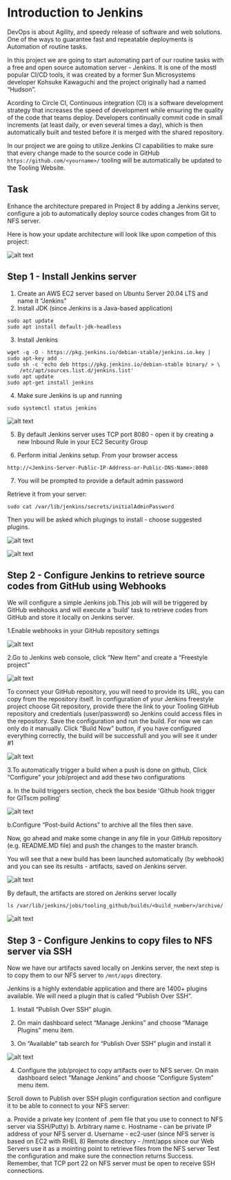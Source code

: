 # Introduction to Jenkins 

DevOps is about Agility, and speedy release of software and web solutions. One of the ways to guarantee fast and repeatable deployments is Automation of routine tasks.

In this project we are going to start automating part of our routine tasks with a free and open source automation server - Jenkins. It is one of the mostl popular CI/CD tools, it was created by a former Sun Microsystems developer Kohsuke Kawaguchi and the project originally had a named “Hudson”.

Acording to Circle CI, Continuous integration (CI) is a software development strategy that increases the speed of development while ensuring the quality of the code that teams deploy. Developers continually commit code in small increments (at least daily, or even several times a day), which is then automatically built and tested before it is merged with the shared repository.

In our project we are going to utilize Jenkins CI capabilities to make sure that every change made to the source code in GitHub 
`https://github.com/<yourname>/`
tooling will be automatically be updated to the Tooling Website.

## Task
Enhance the architecture prepared in Project 8 by adding a Jenkins server, configure a job to automatically deploy source codes changes from Git to NFS server.

Here is how your update architecture will look like upon competion of this project:

![alt text](image1.jpg)


## Step 1 - Install Jenkins server
1.  Create an AWS EC2 server based on Ubuntu Server 20.04 LTS and name it “Jenkins”
2. Install JDK (since Jenkins is a Java-based application)
```
sudo apt update
sudo apt install default-jdk-headless
```

3. Install Jenkins

```
wget -q -O - https://pkg.jenkins.io/debian-stable/jenkins.io.key | sudo apt-key add -
sudo sh -c 'echo deb https://pkg.jenkins.io/debian-stable binary/ > \
    /etc/apt/sources.list.d/jenkins.list'
sudo apt update
sudo apt-get install jenkins
```

4. Make sure Jenkins is up and running
```
sudo systemctl status jenkins

```


![alt text](image2.jpg)

5. By default Jenkins server uses TCP port 8080 - open it by creating a new Inbound Rule in your EC2 Security Group

6. Perform initial Jenkins setup.
From your browser access 
```
http://<Jenkins-Server-Public-IP-Address-or-Public-DNS-Name>:8080
```

7. You will be prompted to provide a default admin password

Retrieve it from your server:
```
sudo cat /var/lib/jenkins/secrets/initialAdminPassword

```

Then you will be asked which plugings to install - choose suggested plugins.

![alt text](image3.jpg)

![alt text](image4.jpg)

## Step 2 - Configure Jenkins to retrieve source codes from GitHub using Webhooks

We will configure a simple Jenkins job.This job will will be triggered by GitHub webhooks and will execute a ‘build’ task to retrieve codes from GitHub and store it locally on Jenkins server.

1.Enable webhooks in your GitHub repository settings

![alt text](image5.jpg)

2.Go to Jenkins web console, click “New Item” and create a “Freestyle project”

![alt text](image6a.jpg)

To connect your GitHub repository, you will need to provide its URL, you can copy from the repository itself.
In configuration of your Jenkins freestyle project choose Git repository, provide there the link to your Tooling GitHub repository and credentials (user/password) so Jenkins could access files in the repository.
Save the configuration and run the build. For now we can only do it manually. Click “Build Now” button, if you have configured everything correctly, the build will be successfull and you will see it under #1

![alt text](image6.jpg)

3.To automatically trigger a build when a push is done on github, Click “Configure” your job/project and add these two configurations

a. In the build triggers section, check the box beside 'Github hook trigger for GITscm polling'

![alt text](image8.jpg)

b.Configure “Post-build Actions” to archive all the files then save.


Now, go ahead and make some change in any file in your GitHub repository (e.g. README.MD file) and push the changes to the master branch.

You will see that a new build has been launched automatically (by webhook) and you can see its results - artifacts, saved on Jenkins server.

![alt text](image7.jpg)

By default, the artifacts are stored on Jenkins server locally

`ls /var/lib/jenkins/jobs/tooling_github/builds/<build_number>/archive/`

![alt text](image9.jpg)

## Step 3 - Configure Jenkins to copy files to NFS server via SSH

Now we have our artifacts saved locally on Jenkins server, the next step is to copy them to our NFS server to `/mnt/apps` directory.

Jenkins is a highly extendable application and there are 1400+ plugins available. We will need a plugin that is called “Publish Over SSH”.

1. Install “Publish Over SSH” plugin.
2. On main dashboard select “Manage Jenkins” and choose “Manage Plugins” menu item.

3. On “Available” tab search for “Publish Over SSH” plugin and install it

![alt text](image10.jpg)

4. Configure the job/project to copy artifacts over to NFS server.
On main dashboard select “Manage Jenkins” and choose “Configure System” menu item.

Scroll down to Publish over SSH plugin configuration section and configure it to be able to connect to your NFS server:


a. Provide a private key (content of .pem file that you use to connect to NFS server via SSH/Putty)
b. Arbitrary name
c. Hostname - can be private IP address of your NFS server
d. Username - ec2-user (since NFS server is based on EC2 with RHEL 8)
Remote directory - /mnt/apps since our Web Servers use it as a mointing point to retrieve files from the NFS server
Test the configuration and make sure the connection returns Success. Remember, that TCP port 22 on NFS server must be open to receive SSH connections.



